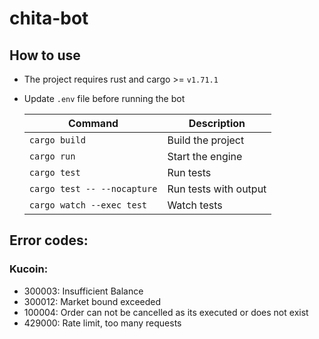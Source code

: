 # chita-bot


## How to use
- The project requires rust and cargo >= `v1.71.1`
- Update `.env` file before running the bot

    | Command                    | Description           |
    | -------------------------- | --------------------- |
    | `cargo build`              | Build the project     |
    | `cargo run`                | Start the engine      |
    | `cargo test`               | Run tests             |
    | `cargo test -- --nocapture`| Run tests with output |
    | `cargo watch --exec test`  | Watch tests           |

## Error codes:
### Kucoin:
- 300003: Insufficient Balance
- 300012: Market bound exceeded
- 100004: Order can not be cancelled as its executed or does not exist
- 429000: Rate limit, too many requests